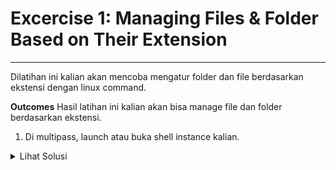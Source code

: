 # Excercise 1: Managing Files & Folder Based on Their Extension
***

Dilatihan ini kalian akan mencoba mengatur folder dan file berdasarkan ekstensi dengan linux command.

**Outcomes**
Hasil latihan ini kalian akan bisa manage file dan folder berdasarkan ekstensi.

1.  Di multipass, launch atau buka shell instance kalian.

<details>
  <summary>Lihat Solusi</summary>
  <p>
    multipass launch --name ubuntu<br>
    multipass shell ubuntu
  </p>
</details>
